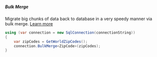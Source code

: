 <h5 class="center code-title">Bulk Merge</h5>

Migrate big chunks of data back to database in a very speedy manner via bulk merge. [Learn more](/operation/bulkmerge)

```csharp
using (var connection = new SqlConnection(connectionString))
{
    var zipCodes = GetWorldZipCodes();
    connection.BulkMerge<ZipCode>(zipCodes);
}
```